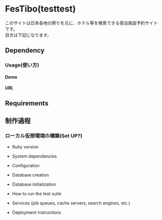 # FesTibo(testtest)

このサイトは日本各地の祭りを元に、ホテル等を検索できる宿泊施設予約サイトです。  
目次は下記になります。



## Dependency
### Usage(使い方)
#### Demo
##### URL
## Requirements
## 制作過程
### ローカル仮想環境の構築(Set UP?)



* Ruby version

* System dependencies

* Configuration

* Database creation

* Database initialization

* How to run the test suite

* Services (job queues, cache servers, search engines, etc.)

* Deployment instructions

